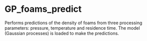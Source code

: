 # GP_foams_predict
Performs predictions of the density of foams from three processing parameters: pressure, temperature and residence time. The model (Gaussian processes) is loaded to make the predictions.
